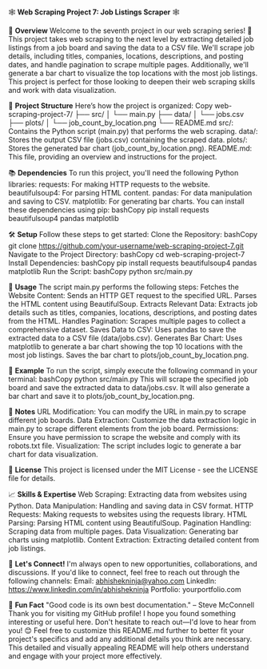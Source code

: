🕸️ **Web Scraping Project 7: Job Listings Scraper** 🕸️

🚀 **Overview**
Welcome to the seventh project in our web scraping series! 🎉 This project takes web scraping to the next level by extracting detailed job listings from a job board and saving the data to a CSV file. We'll scrape job details, including titles, companies, locations, descriptions, and posting dates, and handle pagination to scrape multiple pages. Additionally, we'll generate a bar chart to visualize the top locations with the most job listings. This project is perfect for those looking to deepen their web scraping skills and work with data visualization.

📂 **Project Structure**
Here’s how the project is organized:
Copy
web-scraping-project-7/
├── src/
│   └── main.py
├── data/
│   └── jobs.csv
├── plots/
│   └── job_count_by_location.png
└── README.md
src/: Contains the Python script (main.py) that performs the web scraping.
data/: Stores the output CSV file (jobs.csv) containing the scraped data.
plots/: Stores the generated bar chart (job_count_by_location.png).
README.md: This file, providing an overview and instructions for the project.

📚 **Dependencies**
To run this project, you'll need the following Python libraries:
requests: For making HTTP requests to the website.
beautifulsoup4: For parsing HTML content.
pandas: For data manipulation and saving to CSV.
matplotlib: For generating bar charts.
You can install these dependencies using pip:
bashCopy
pip install requests beautifulsoup4 pandas matplotlib

🛠️ **Setup**
Follow these steps to get started:
Clone the Repository:
bashCopy
git clone https://github.com/your-username/web-scraping-project-7.git
Navigate to the Project Directory:
bashCopy
cd web-scraping-project-7
Install Dependencies:
bashCopy
pip install requests beautifulsoup4 pandas matplotlib
Run the Script:
bashCopy
python src/main.py

🎯 **Usage**
The script main.py performs the following steps:
Fetches the Website Content:
Sends an HTTP GET request to the specified URL.
Parses the HTML content using BeautifulSoup.
Extracts Relevant Data:
Extracts job details such as titles, companies, locations, descriptions, and posting dates from the HTML.
Handles Pagination:
Scrapes multiple pages to collect a comprehensive dataset.
Saves Data to CSV:
Uses pandas to save the extracted data to a CSV file (data/jobs.csv).
Generates Bar Chart:
Uses matplotlib to generate a bar chart showing the top 10 locations with the most job listings.
Saves the bar chart to plots/job_count_by_location.png.

🎯 **Example**
To run the script, simply execute the following command in your terminal:
bashCopy
python src/main.py
This will scrape the specified job board and save the extracted data to data/jobs.csv. It will also generate a bar chart and save it to plots/job_count_by_location.png.

📝 **Notes**
URL Modification: You can modify the URL in main.py to scrape different job boards.
Data Extraction: Customize the data extraction logic in main.py to scrape different elements from the job board.
Permissions: Ensure you have permission to scrape the website and comply with its robots.txt file.
Visualization: The script includes logic to generate a bar chart for data visualization.

📜 **License**
This project is licensed under the MIT License - see the LICENSE file for details.


📈 **Skills & Expertise**
Web Scraping: Extracting data from websites using Python.
Data Manipulation: Handling and saving data in CSV format.
HTTP Requests: Making requests to websites using the requests library.
HTML Parsing: Parsing HTML content using BeautifulSoup.
Pagination Handling: Scraping data from multiple pages.
Data Visualization: Generating bar charts using matplotlib.
Content Extraction: Extracting detailed content from job listings.

🤝 **Let's Connect!**
I'm always open to new opportunities, collaborations, and discussions. If you'd like to connect, feel free to reach out through the following channels:
Email: abhishekninja@yahoo.com
LinkedIn: https://www.linkedin.com/in/abhishekninja
Portfolio: yourportfolio.com

🎉 **Fun Fact**
"Good code is its own best documentation." – Steve McConnell
Thank you for visiting my GitHub profile! I hope you found something interesting or useful here. Don't hesitate to reach out—I'd love to hear from you! 😊
Feel free to customize this README.md further to better fit your project's specifics and add any additional details you think are necessary. This detailed and visually appealing README will help others understand and engage with your project more effectively.
